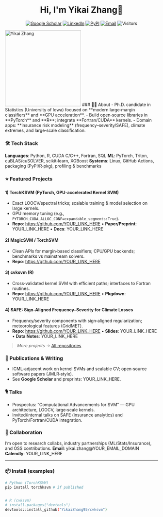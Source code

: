 <h1 align="center">Hi, I'm Yikai Zhang👋</h1>
<p align="center">
<a href="https://scholar.google.com/YOUR_LINK_HERE"><img alt="Google Scholar" src="https://img.shields.io/badge/Scholar-4285F4?logo=google-scholar&logoColor=white"></a>
<a href="https://www.linkedin.com/in/yikai-zhang-66a01b160"><img alt="LinkedIn" src="https://img.shields.io/badge/LinkedIn-0A66C2?logo=linkedin&logoColor=white"></a>
<a href="https://pypi.org/user/yikaizhang/"><img alt="PyPI" src="https://img.shields.io/badge/PyPI-3775A9?logo=pypi&logoColor=white"></a>
<a href="mailto:yikai.zhang@uiowa.edu"><img alt="Email" src="https://img.shields.io/badge/Email-181717?logo=gmail&logoColor=white"></a>
<img alt="Visitors" src="https://komarev.com/ghpvc/?username=YikaiZhang95&style=flat">
</p>
<img src="https://YikaiZhang95.github.io/yikai.jpg" width="250" alt="Yikai Zhang"/>
### 🧑‍🔬 About
- Ph.D. candidate in Statistics (University of Iowa) focused on **modern large‑margin classifiers** and **GPU acceleration**.
- Build open‑source libraries in **PyTorch** and **R**; integrate **Fortran/CUDA** kernels.
- Domain apps: **insurance risk modeling** (frequency–severity/SAFE), climate extremes, and large‑scale classification.


### 🛠️ Tech Stack
**Languages**: Python, R, CUDA C/C++, Fortran, SQL
**ML**: PyTorch, Triton, cuBLAS/cuSOLVER, scikit‑learn, XGBoost
**Systems**: Linux, GitHub Actions, packaging (PyPI/R‑pkg), profiling & benchmarks


### ⭐ Featured Projects


#### 1) TorchKSVM (PyTorch, GPU‑accelerated Kernel SVM)
- Exact LOOCV/spectral tricks; scalable training & model selection on large kernels.
- GPU memory tuning (e.g., `PYTORCH_CUDA_ALLOC_CONF=expandable_segments:True`).
- **Repo**: https://github.com/YOUR_LINK_HERE • **Paper/Preprint**: YOUR_LINK_HERE • **Docs**: YOUR_LINK_HERE


#### 2) MagicSVM / TorchSVM
- Clean APIs for margin‑based classifiers; CPU/GPU backends; benchmarks vs mainstream solvers.
- **Repo**: https://github.com/YOUR_LINK_HERE


#### 3) cvksvm (R)
- Cross‑validated kernel SVM with efficient paths; interfaces to Fortran routines.
- **Repo**: https://github.com/YOUR_LINK_HERE • **Pkgdown**: YOUR_LINK_HERE


#### 4) SAFE: Sign‑Aligned Frequency–Severity for Climate Losses
- Frequency/severity components with sign‑aligned regularization; meteorological features (GridMET).
- **Repo**: https://github.com/YOUR_LINK_HERE • **Slides**: YOUR_LINK_HERE • **Data Notes**: YOUR_LINK_HERE



> _More projects →_ [All repositories](https://github.com/YikaiZhang95?tab=repositories)


### 📄 Publications & Writing
- ICML‑adjacent work on kernel SVMs and scalable CV; open‑source software papers (JMLR‑style).
- See **Google Scholar** and preprints: YOUR_LINK_HERE.


### 🎙️ Talks
- Prospectus: “Computational Advancements for SVM” — GPU architecture, LOOCV, large‑scale kernels.
- Invited/internal talks on SAFE (insurance analytics) and PyTorch/Fortran/CUDA integration.


### 🤝 Collaboration
I’m open to research collabs, industry partnerships (ML/Stats/Insurance), and OSS contributions.
**Email**: yikai.zhang@YOUR_EMAIL_DOMAIN
**Calendly**: YOUR_LINK_HERE


---


### 📦 Install (examples)
```bash
# Python (TorchKSVM)
pip install torchksvm # if published


# R (cvksvm)
# install.packages("devtools")
devtools::install_github("YikaiZhang95/cvksvm")
